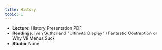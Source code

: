 ```yaml
---
title: History
topic: 1
---
```


- **Lecture**: History Presentation PDF
- **Readings**: Ivan Sutherland "Ultimate Display" / Fantastic Contraption or Why VR Menus Suck
- **Studio**: None
